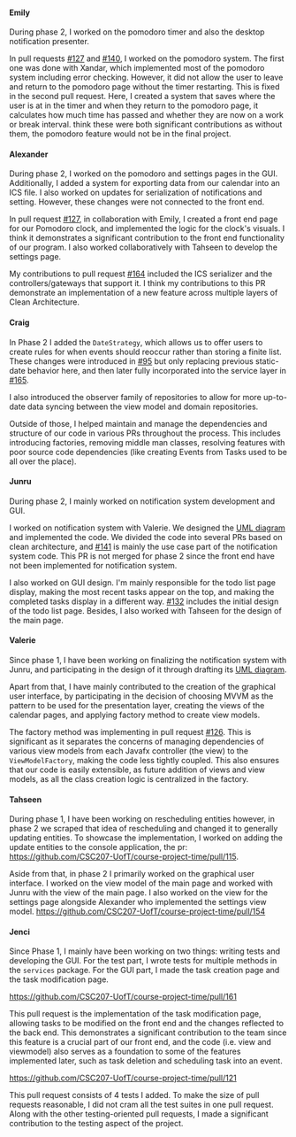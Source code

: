 #### Emily
During phase 2, I worked on the pomodoro timer and also the desktop notification presenter.

In pull requests [#127](https://github.com/CSC207-UofT/course-project-time/pull/127) and [#140](https://github.com/CSC207-UofT/course-project-time/pull/140), 
I worked on the pomodoro system. 
The first one was done with Xandar, which implemented most of the pomodoro system including error checking. However, it did not allow the user to leave and return to the pomodoro page without the timer restarting. This is fixed in the second pull request. Here, I created a system that saves where the user is at in the timer and when they return
to the pomodoro page, it calculates how much time has passed and whether they are now on a work or break interval. think these were both significant contributions as without them, the pomodoro feature would not be in the final project.

#### Alexander

During phase 2, I worked on the pomodoro and settings pages in the GUI. Additionally, I added a system for exporting data from our calendar into an ICS file. 
I also worked on updates for serialization of notifications and setting. However, these changes were not connected to the front end.

In pull request [#127](https://github.com/CSC207-UofT/course-project-time/pull/127), in collaboration with Emily, I created a front end page for our Pomodoro clock, and implemented the logic for the clock's visuals. 
I think it demonstrates a significant contribution to the front end functionality of our program. I also worked collaboratively with Tahseen to develop the settings page.

My contributions to pull request [#164](https://github.com/CSC207-UofT/course-project-time/pull/164) included the ICS serializer and the controllers/gateways that support it. 
I think my contributions to this PR demonstrate an implementation of a new feature across multiple layers of Clean Architecture.



#### Craig

In Phase 2 I added the `DateStrategy`, which allows us to offer users to create rules for when events should reoccur
rather than storing a finite list. These changes were introduced in [#95](https://github.com/CSC207-UofT/course-project-time/pull/95)
but only replacing previous static-date behavior here, and then later fully incorporated into the service layer in
[#165](https://github.com/CSC207-UofT/course-project-time/pull/165).

I also introduced the observer family of repositories to allow for more up-to-date data syncing between the
view model and domain repositories.

Outside of those, I helped maintain and manage the dependencies and structure of our code in various PRs throughout
the process. This includes introducing factories, removing middle man classes, resolving features with poor source code
dependencies (like creating Events from Tasks used to be all over the place).


#### Junru
During phase 2, I mainly worked on notification system development and GUI.

I worked on notification system with Valerie. We designed the [UML diagram](https://drive.google.com/file/d/1d6-EMS59UJDCOAwQ8ZjQiKCUdbTaeNX0/view) and implemented the code. We divided the code into several PRs based on clean architecture, and [#141](https://github.com/CSC207-UofT/course-project-time/pull/141) is mainly the use case part of the notification system code. This PR is not merged for phase 2 since the front end have not been implemented for notification system.

I also worked on GUI design. I'm mainly responsible for the todo list page display, making the most recent tasks appear on the top, and making the completed tasks display in a different way. [#132](https://github.com/CSC207-UofT/course-project-time/pull/132/files) includes the initial design of the todo list page.
Besides, I also worked with Tahseen for the design of the main page.

#### Valerie

Since phase 1, I have been working on finalizing the notification system with Junru, and participating
in the design of it through drafting its [UML diagram](https://drive.google.com/file/d/1d6-EMS59UJDCOAwQ8ZjQiKCUdbTaeNX0/view).

Apart from that, I have mainly contributed to the creation of the graphical user interface, by participating
in the decision of choosing MVVM as the pattern to be used for the presentation layer, creating the views of the
calendar pages, and applying factory method to create view models.

The factory method was implementing in pull request [#126](https://github.com/CSC207-UofT/course-project-time/pull/126).
This is significant as it separates the concerns of managing dependencies of various view models from each Javafx controller
(the view) to the `ViewModelFactory`, making the code less tightly coupled. This also ensures that our code is
easily extensible, as future addition of views and view models, as all the class creation logic is centralized in the factory. 


#### Tahseen
During phase 1, I have been working on rescheduling entities however, in phase 2 we scraped that idea of rescheduling and
changed it to generally updating entities. To showcase the implementation, I worked on adding the update entities to the console
application, the pr: https://github.com/CSC207-UofT/course-project-time/pull/115.

Aside from that, in phase 2 I primarily worked on the graphical user interface. I worked on the view model of the main page
and worked with Junru with the view of the main page. I also worked on the view for the settings page alongside Alexander who implemented
the settings view model. 
https://github.com/CSC207-UofT/course-project-time/pull/154

#### Jenci

Since Phase 1, I mainly have been working on two things: writing tests and developing the GUI. For the test part, 
I wrote tests for multiple methods in the `services` package. For the GUI part, I made the task creation page and the 
task modification page.

https://github.com/CSC207-UofT/course-project-time/pull/161

This pull request is the implementation of the task modification page, allowing tasks to be modified on the front end 
and the changes reflected to the back end. This demonstrates a significant contribution to the team since this feature 
is a crucial part of our front end, and the code (i.e. view and viewmodel) also serves as a foundation to some of the 
features implemented later, such as task deletion and scheduling task into an event.

https://github.com/CSC207-UofT/course-project-time/pull/121

This pull request consists of 4 tests I added. To make the size of pull requests reasonable, I did not cram all the 
test suites in one pull request. Along with the other testing-oriented pull requests, I made a significant contribution 
to the testing aspect of the project. 

